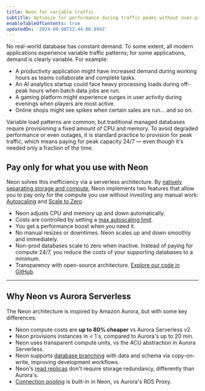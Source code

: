 ```yaml
---
title: Neon for variable traffic
subtitle: Optimize for performance during traffic peaks without over-provisioning with Neon Autoscaling
enableTableOfContents: true
updatedOn: '2024-09-08T12:44:00.894Z'
---
```


No real-world database has constant demand. To some extent, all modern applications experience variable traffic patterns; for some applications, demand is clearly variable. For example:

- A productivity application might have increased demand during working hours as teams collaborate and complete tasks.
- An AI analytics startup could face heavy processing loads during off-peak hours when batch data jobs are run.
- A gaming platform might experience surges in user activity during evenings when players are most active.
- Online shops might see spikes when certain sales are run… and so on.

Variable load patterns are common, but traditional managed databases require provisioning a fixed amount of CPU and memory. To avoid degraded performance or even outages, it is standard practice to provision for peak traffic, which means paying for peak capacity 24/7 — even though it's needed only a fraction of the time.

## Pay only for what you use with Neon

Neon solves this inefficiency via a serverless architecture. By [natively separating storage and compute](https://neon.tech/blog/architecture-decisions-in-neon), Neon implements two features that allow you to pay only for the compute you use without investing any manual work: [Autoscaling](https://neon.tech/blog/scaling-serverless-postgres) and [Scale to Zero](https://neon.tech/docs/introduction/auto-suspend).

- Neon adjusts CPU and memory up and down automatically.
- Costs are controlled by setting a [max autoscaling limit](https://neon.tech/docs/introduction/autoscaling).
- You get a performance boost when you need it.
- No manual resizes or downtimes. Neon scales up and down smoothly and immediately.
- Non-prod databases scale to zero when inactive. Instead of paying for compute 24/7, you reduce the costs of your supporting databases to a minimum.
- Transparency with open-source architecture. [Explore our code in GitHub](https://github.com/neondatabase/neon).

---

## Why Neon vs Aurora Serverless

The Neon architecture is inspired by Amazon Aurora, but with some key differences:

- Neon compute costs are **up to 80% cheaper** vs Aurora Serverless v2.
- Neon provisions instances in < 1 s, compared to Aurora's up to 20 min.
- Neon uses transparent compute units, vs the ACU abstraction in Aurora Serverless.
- Neon supports [database branching](/docs/introduction/branching) with data and schema via copy-on-write, improving development workflows.
- Neon's [read replicas](/docs/introduction/read-replicas) don't require storage redundancy, differently than Aurora's.
- [Connection pooling](/docs/connect/connection-pooling) is built-in in Neon, vs Aurora's RDS Proxy.
